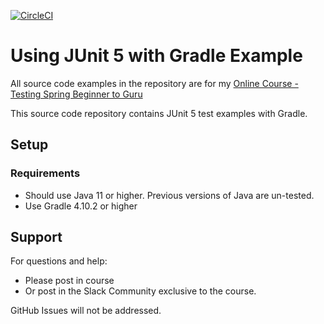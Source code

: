 [![CircleCI](https://circleci.com/gh/nictbn/testing-java-junit5-gradle/tree/master.svg?style=svg)](https://circleci.com/gh/nictbn/testing-java-junit5-gradle/tree/master)

# Using JUnit 5 with Gradle Example

All source code examples in the repository are for my [Online Course - Testing Spring Beginner to Guru](https://www.udemy.com/testing-spring-boot-beginner-to-guru/?couponCode=GITHUB_REPO)

This source code repository contains JUnit 5 test examples with Gradle.

## Setup
### Requirements
* Should use Java 11 or higher. Previous versions of Java are un-tested.
* Use Gradle 4.10.2 or higher

## Support
For questions and help:
* Please post in course
* Or post in the Slack Community exclusive to the course.

GitHub Issues will not be addressed.
